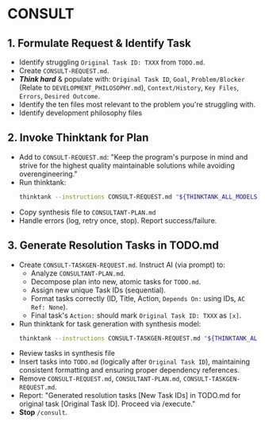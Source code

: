 # CONSULT

## 1. Formulate Request & Identify Task
- Identify struggling `Original Task ID: TXXX` from `TODO.md`.
- Create `CONSULT-REQUEST.md`.
- ***Think hard*** & populate with: `Original Task ID`, `Goal`, `Problem/Blocker` (Relate to `DEVELOPMENT_PHILOSOPHY.md`), `Context/History`, `Key Files`, `Errors`, `Desired Outcome`.
- Identify the ten files most relevant to the problem you're struggling with.
- Identify development philosophy files

## 2. Invoke Thinktank for Plan
- Add to `CONSULT-REQUEST.md`: "Keep the program's purpose in mind and strive for the highest quality maintainable solutions while avoiding overengineering."
- Run thinktank:
    ```bash
    thinktank --instructions CONSULT-REQUEST.md "${THINKTANK_ALL_MODELS[@]}" "${THINKTANK_SYNTHESIS_MODEL[@]}" $(find_philosophy_files) $(find_glance_files) [ten most relevant files]
    ```
- Copy synthesis file to `CONSULTANT-PLAN.md`
- Handle errors (log, retry once, stop). Report success/failure.

## 3. Generate Resolution Tasks in TODO.md
- Create `CONSULT-TASKGEN-REQUEST.md`. Instruct AI (via prompt) to:
    - Analyze `CONSULTANT-PLAN.md`.
    - Decompose plan into new, atomic tasks for `TODO.md`.
    - Assign new unique Task IDs (sequential).
    - Format tasks correctly (ID, Title, Action, `Depends On:` using IDs, `AC Ref: None`).
    - Final task's `Action:` should mark `Original Task ID: TXXX` as `[x]`.
- Run thinktank for task generation with synthesis model:
    ```bash
    thinktank --instructions CONSULT-TASKGEN-REQUEST.md "${THINKTANK_ALL_MODELS[@]}" "${THINKTANK_SYNTHESIS_MODEL[@]}" $(find_philosophy_files) $(find_glance_files) CONSULTANT-PLAN.md
    ```
- Review tasks in synthesis file
- Insert tasks into `TODO.md` (logically after `Original Task ID`), maintaining consistent formatting and ensuring proper dependency references.
- Remove `CONSULT-REQUEST.md`, `CONSULTANT-PLAN.md`, `CONSULT-TASKGEN-REQUEST.md`.
- Report: "Generated resolution tasks [New Task IDs] in TODO.md for original task [Original Task ID]. Proceed via /execute."
- **Stop** `/consult`.

